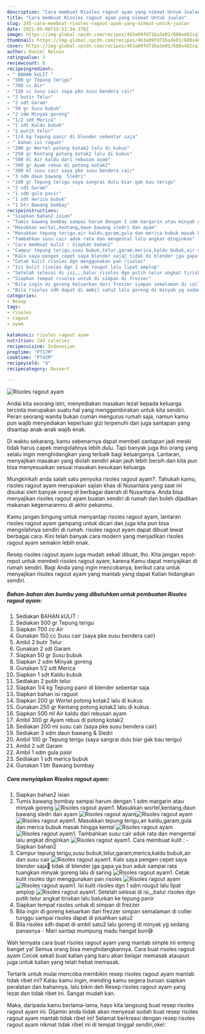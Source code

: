 ```yaml
---
description: "Cara membuat Risoles ragout ayam yang nikmat Untuk Jualan"
title: "Cara membuat Risoles ragout ayam yang nikmat Untuk Jualan"
slug: 245-cara-membuat-risoles-ragout-ayam-yang-nikmat-untuk-jualan
date: 2021-05-06T15:51:34.376Z
image: https://img-global.cpcdn.com/recipes/463a09fd71ba3e01/680x482cq70/risoles-ragout-ayam-foto-resep-utama.jpg
thumbnail: https://img-global.cpcdn.com/recipes/463a09fd71ba3e01/680x482cq70/risoles-ragout-ayam-foto-resep-utama.jpg
cover: https://img-global.cpcdn.com/recipes/463a09fd71ba3e01/680x482cq70/risoles-ragout-ayam-foto-resep-utama.jpg
author: Daniel Nelson
ratingvalue: 3
reviewcount: 8
recipeingredient:
- " BAHAN kULIT "
- "500 gr Tepung terigu"
- "700 cc Air"
- "150 cc Susu cair saya pke susu bendera cair"
- "2 butir Telur"
- "2 sdt Garam"
- "50 gr Susu bubuk"
- "2 sdm Minyak goreng"
- "1/2 sdt Merica"
- "1 sdt Kaldu bubuk"
- "2 putih telur"
- "1/4 kg Tepung panir di blender sebentar saja"
- " bahan isi raguot"
- "200 gr Wortel potong kotak2 lalu di kukus"
- "250 gr Kentang potong kotak2 lalu di kukus"
- "500 ml Air kaldu dari rebusan ayam"
- "300 gr Ayam rebus di potong kotak2"
- "200 ml susu cair saya pke susu bendera cair"
- "3 sdm daun bawang  Sledri"
- "100 gr Tepung terigu saya sangrai dulu biar gak bau terigu"
- "2 sdt Garam"
- "1 sdm gula pasir"
- "1 sdt merica bubuk"
- "1 btr Bawang bombay"
recipeinstructions:
- "Siapkan bahan2 isian"
- "Tumis bawang bombay sampai harum dengan 1 sdm margarin atau minyak goreng"
- "Masukkan wortel,kentang,daun bawang sledri dan ayam"
- "Masukkan tepung terigu,air kaldu,garam,gula dan merica bubuk masak hingga kental"
- "Tambahkan susu cair aduk rata dan mengental lalu angkat dinginkan"
- "Cara membuat kulit : Siapkan bahan2"
- "Campur tepung terigu,susu bubuk,telur,garam,merica,kaldu bubuk,air dan susu cair"
- "Kalo saya pengen cepet saya blender saja🙏 tidak di blender jga gapa ya bun aduk sampai rata tuangkan minyak goreng lalu di saring"
- "Cetak kulit risoles dgn menggunakan pan risoles"
- "Isi kulit risoles dgn 1 sdm rougut lalu lipat amplop"
- "Setelah selesai di isi,,,balur risoles dgn putih telur angkat tiriskan lalu balurkan ke tepung panir"
- "Siapkan tempat risoles untuk di simpan di frezzer"
- "Bila ingin di goreng keluarkan dari frezzer simpan semalaman di coller tunggu sampai risoles dapat di pisahkan satu2"
- "Bila risoles sdh dapat di ambil satu2 lalu goreng di minyak yg sedang panasnya Mari santap mumpung madu hangat bun😅"
categories:
- Resep
tags:
- risoles
- ragout
- ayam

katakunci: risoles ragout ayam 
nutrition: 243 calories
recipecuisine: Indonesian
preptime: "PT17M"
cooktime: "PT42M"
recipeyield: "4"
recipecategory: Dessert

---
```



![Risoles ragout ayam](https://img-global.cpcdn.com/recipes/463a09fd71ba3e01/680x482cq70/risoles-ragout-ayam-foto-resep-utama.jpg)

Andai kita seorang istri, menyediakan masakan lezat kepada keluarga tercinta merupakan suatu hal yang menggembirakan untuk kita sendiri. Peran seorang  wanita bukan cuman mengurus rumah saja, namun kamu pun wajib menyediakan keperluan gizi terpenuhi dan juga santapan yang disantap anak-anak wajib enak.

Di waktu  sekarang, kamu sebenarnya dapat membeli santapan jadi meski tidak harus capek mengolahnya lebih dulu. Tapi banyak juga lho orang yang selalu ingin menghidangkan yang terbaik bagi keluarganya. Lantaran, menyajikan masakan yang diolah sendiri akan jauh lebih bersih dan kita pun bisa menyesuaikan sesuai masakan kesukaan keluarga. 



Mungkinkah anda salah satu penyuka risoles ragout ayam?. Tahukah kamu, risoles ragout ayam merupakan sajian khas di Nusantara yang saat ini disukai oleh banyak orang di berbagai daerah di Nusantara. Anda bisa menyajikan risoles ragout ayam buatan sendiri di rumah dan boleh dijadikan makanan kegemaranmu di akhir pekanmu.

Kamu jangan bingung untuk menyantap risoles ragout ayam, lantaran risoles ragout ayam gampang untuk dicari dan juga kita pun bisa mengolahnya sendiri di rumah. risoles ragout ayam dapat dibuat lewat berbagai cara. Kini telah banyak cara modern yang menjadikan risoles ragout ayam semakin lebih enak.

Resep risoles ragout ayam juga mudah sekali dibuat, lho. Kita jangan repot-repot untuk membeli risoles ragout ayam, karena Kamu dapat menyajikan di rumah sendiri. Bagi Anda yang ingin mencobanya, berikut cara untuk menyajikan risoles ragout ayam yang mantab yang dapat Kalian hidangkan sendiri.

<!--inarticleads1-->

##### Bahan-bahan dan bumbu yang dibutuhkan untuk pembuatan Risoles ragout ayam:

1. Sediakan  BAHAN kULIT :
1. Sediakan 500 gr Tepung terigu
1. Siapkan 700 cc Air
1. Gunakan 150 cc Susu cair (saya pke susu bendera cair)
1. Ambil 2 butir Telur
1. Gunakan 2 sdt Garam
1. Siapkan 50 gr Susu bubuk
1. Siapkan 2 sdm Minyak goreng
1. Gunakan 1/2 sdt Merica
1. Siapkan 1 sdt Kaldu bubuk
1. Sediakan 2 putih telur
1. Siapkan 1/4 kg Tepung panir di blender sebentar saja
1. Siapkan  bahan isi raguot
1. Siapkan 200 gr Wortel potong kotak2 lalu di kukus
1. Gunakan 250 gr Kentang potong kotak2 lalu di kukus
1. Siapkan 500 ml Air kaldu dari rebusan ayam
1. Ambil 300 gr Ayam rebus di potong kotak2
1. Sediakan 200 ml susu cair (saya pke susu bendera cair)
1. Sediakan 3 sdm daun bawang &amp; Sledri
1. Ambil 100 gr Tepung terigu (saya sangrai dulu biar gak bau terigu)
1. Ambil 2 sdt Garam
1. Ambil 1 sdm gula pasir
1. Sediakan 1 sdt merica bubuk
1. Gunakan 1 btr Bawang bombay




<!--inarticleads2-->

##### Cara menyiapkan Risoles ragout ayam:

1. Siapkan bahan2 isian
1. Tumis bawang bombay sampai harum dengan 1 sdm margarin atau minyak goreng
<img src="//assets-global.cpcdn.com/assets/icons/button_play-2c75c40dde080a61004c1f40b05d8f140eaff45d7e9e6481dc71c63d2e7c4909.png" alt="Risoles ragout ayam">1. Masukkan wortel,kentang,daun bawang sledri dan ayam
<img src="//assets-global.cpcdn.com/assets/icons/button_play-2c75c40dde080a61004c1f40b05d8f140eaff45d7e9e6481dc71c63d2e7c4909.png" alt="Risoles ragout ayam"><img src="//assets-global.cpcdn.com/assets/icons/button_play-2c75c40dde080a61004c1f40b05d8f140eaff45d7e9e6481dc71c63d2e7c4909.png" alt="Risoles ragout ayam"><img src="//assets-global.cpcdn.com/assets/icons/button_play-2c75c40dde080a61004c1f40b05d8f140eaff45d7e9e6481dc71c63d2e7c4909.png" alt="Risoles ragout ayam">1. Masukkan tepung terigu,air kaldu,garam,gula dan merica bubuk masak hingga kental
<img src="//assets-global.cpcdn.com/assets/icons/button_play-2c75c40dde080a61004c1f40b05d8f140eaff45d7e9e6481dc71c63d2e7c4909.png" alt="Risoles ragout ayam"><img src="//assets-global.cpcdn.com/assets/icons/button_play-2c75c40dde080a61004c1f40b05d8f140eaff45d7e9e6481dc71c63d2e7c4909.png" alt="Risoles ragout ayam">1. Tambahkan susu cair aduk rata dan mengental lalu angkat dinginkan
<img src="//assets-global.cpcdn.com/assets/icons/button_play-2c75c40dde080a61004c1f40b05d8f140eaff45d7e9e6481dc71c63d2e7c4909.png" alt="Risoles ragout ayam">1. Cara membuat kulit : - Siapkan bahan2
1. Campur tepung terigu,susu bubuk,telur,garam,merica,kaldu bubuk,air dan susu cair
<img src="//assets-global.cpcdn.com/assets/icons/button_play-2c75c40dde080a61004c1f40b05d8f140eaff45d7e9e6481dc71c63d2e7c4909.png" alt="Risoles ragout ayam">1. Kalo saya pengen cepet saya blender saja🙏 tidak di blender jga gapa ya bun aduk sampai rata tuangkan minyak goreng lalu di saring
<img src="//assets-global.cpcdn.com/assets/icons/button_play-2c75c40dde080a61004c1f40b05d8f140eaff45d7e9e6481dc71c63d2e7c4909.png" alt="Risoles ragout ayam">1. Cetak kulit risoles dgn menggunakan pan risoles
<img src="//assets-global.cpcdn.com/assets/icons/button_play-2c75c40dde080a61004c1f40b05d8f140eaff45d7e9e6481dc71c63d2e7c4909.png" alt="Risoles ragout ayam"><img src="//assets-global.cpcdn.com/assets/icons/button_play-2c75c40dde080a61004c1f40b05d8f140eaff45d7e9e6481dc71c63d2e7c4909.png" alt="Risoles ragout ayam">1. Isi kulit risoles dgn 1 sdm rougut lalu lipat amplop
<img src="//assets-global.cpcdn.com/assets/icons/button_play-2c75c40dde080a61004c1f40b05d8f140eaff45d7e9e6481dc71c63d2e7c4909.png" alt="Risoles ragout ayam">1. Setelah selesai di isi,,,balur risoles dgn putih telur angkat tiriskan lalu balurkan ke tepung panir
1. Siapkan tempat risoles untuk di simpan di frezzer
1. Bila ingin di goreng keluarkan dari frezzer simpan semalaman di coller tunggu sampai risoles dapat di pisahkan satu2
1. Bila risoles sdh dapat di ambil satu2 lalu goreng di minyak yg sedang panasnya - Mari santap mumpung madu hangat bun😅




Wah ternyata cara buat risoles ragout ayam yang mantab simple ini enteng banget ya! Semua orang bisa menghidangkannya. Cara buat risoles ragout ayam Cocok sekali buat kalian yang baru akan belajar memasak ataupun juga untuk kalian yang telah hebat memasak.

Tertarik untuk mulai mencoba membikin resep risoles ragout ayam mantab tidak ribet ini? Kalau kamu ingin, mending kamu segera buruan siapkan peralatan dan bahannya, lalu bikin deh Resep risoles ragout ayam yang lezat dan tidak ribet ini. Sangat mudah kan. 

Maka, daripada kamu berlama-lama, hayo kita langsung buat resep risoles ragout ayam ini. Dijamin anda tiidak akan menyesal sudah buat resep risoles ragout ayam mantab tidak ribet ini! Selamat berkreasi dengan resep risoles ragout ayam nikmat tidak ribet ini di tempat tinggal sendiri,oke!.

